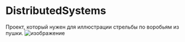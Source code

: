 # DistributedSystems
Проект, который нужен для иллюстрации стрельбы по воробьям из пушки.
![изображение](https://user-images.githubusercontent.com/44221317/145447841-7fe15c14-b089-4ac0-915b-be4a67028ae1.png)
